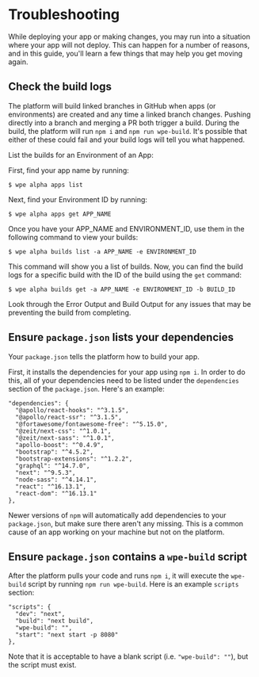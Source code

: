 # Troubleshooting

While deploying your app or making changes, you may run into a situation where your app will not deploy. This can happen for a number of reasons, and in this guide, you'll learn a few things that may help you get moving again.

## Check the build logs

The platform will build linked branches in GitHub when apps (or environments) are created and any time a linked branch changes. Pushing directly into a branch and merging a PR both trigger a build. During the build, the platform will run `npm i` and `npm run wpe-build`. It's possible that either of these could fail and your build logs will tell you what happened.

List the builds for an Environment of an App:

First, find your app name by running:

```
$ wpe alpha apps list
```

Next, find your Environment ID by running:

```
$ wpe alpha apps get APP_NAME
```

Once you have your APP_NAME and ENVIRONMENT_ID, use them in the following command to view your builds:

```
$ wpe alpha builds list -a APP_NAME -e ENVIRONMENT_ID
```

This command will show you a list of builds. Now, you can find the build logs for a specific build with the ID of the build using the `get` command:

```
$ wpe alpha builds get -a APP_NAME -e ENVIRONMENT_ID -b BUILD_ID
```

Look through the Error Output and Build Output for any issues that may be preventing the build from completing.

## Ensure `package.json` lists your dependencies

Your `package.json` tells the platform how to build your app.

First, it installs the dependencies for your app using `npm i`. In order to do this, all of your dependencies need to be listed under the `dependencies` section of the `package.json`. Here's an example:

```
"dependencies": {
  "@apollo/react-hooks": "^3.1.5",
  "@apollo/react-ssr": "^3.1.5",
  "@fortawesome/fontawesome-free": "^5.15.0",
  "@zeit/next-css": "^1.0.1",
  "@zeit/next-sass": "^1.0.1",
  "apollo-boost": "^0.4.9",
  "bootstrap": "^4.5.2",
  "bootstrap-extensions": "^1.2.2",
  "graphql": "^14.7.0",
  "next": "^9.5.3",
  "node-sass": "^4.14.1",
  "react": "^16.13.1",
  "react-dom": "^16.13.1"
},
```

Newer versions of `npm` will automatically add dependencies to your `package.json`, but make sure there aren't any missing. This is a common cause of an app working on your machine but not on the platform.

## Ensure `package.json` contains a `wpe-build` script

After the platform pulls your code and runs `npm i`, it will execute the `wpe-build` script by running `npm run wpe-build`. Here is an example `scripts` section:

```
"scripts": {
  "dev": "next",
  "build": "next build",
  "wpe-build": "",
  "start": "next start -p 8080"
},
```

Note that it is acceptable to have a blank script (i.e. `"wpe-build": ""`), but the script must exist.
